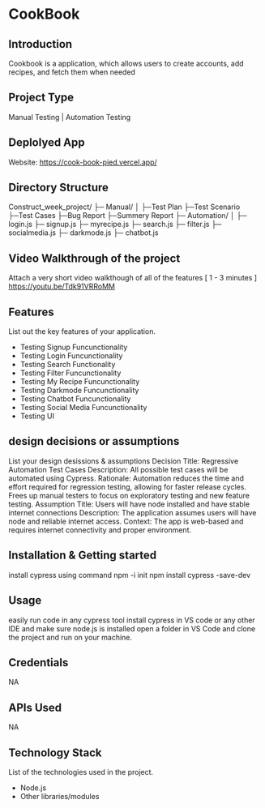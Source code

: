 # CookBook

## Introduction
Cookbook is a application, which allows users to create accounts, add recipes, and fetch them when needed

## Project Type
Manual Testing | Automation Testing 

## Deplolyed App
Website: https://cook-book-pied.vercel.app/

## Directory Structure
Construct_week_project/
├─ Manual/
│	├─Test Plan
    ├─Test Scenario
    ├─Test Cases
    ├─Bug Report
    ├─Summery Report
├─ Automation/
│  ├─ login.js
   ├─ signup.js
   ├─ myrecipe.js
   ├─ search.js
   ├─ filter.js
   ├─ socialmedia.js
   ├─ darkmode.js
   ├─ chatbot.js

     
 



## Video Walkthrough of the project
Attach a very short video walkthough of all of the features [ 1 - 3 minutes ]
https://youtu.be/Tdk91VRRoMM


## Features
List out the key features of your application.

- Testing Signup Funcunctionality
- Testing Login Funcunctionality
- Testing Search Functionality
- Testing Filter Funcunctionality
- Testing My Recipe Funcunctionality
- Testing Darkmode Funcunctionality
- Testing Chatbot Funcunctionality
- Testing Social Media Funcunctionality
- Testing UI






## design decisions or assumptions
List your design desissions & assumptions
Decision Title: Regressive Automation Test Cases
Description: All possible test cases will be automated using Cypress.
Rationale:
Automation reduces the time and effort required for regression testing, allowing for faster release cycles.
Frees up manual testers to focus on exploratory testing and new feature testing.
Assumption Title: Users will have node installed and have stable internet connections
Description: The application assumes users will have node and reliable internet access.
Context: The app is web-based and requires internet connectivity and proper environment.


## Installation & Getting started
install cypress using command
 npm -i init npm install cypress -save-dev

## Usage

easily run code in any cypress tool install cypress in VS code or any other IDE and make sure node.js is installed open a folder in VS Code and clone the project and run on your machine.


## Credentials
NA

## APIs Used
NA



## Technology Stack
List  of the technologies used in the project.

- Node.js
- Other libraries/modules
